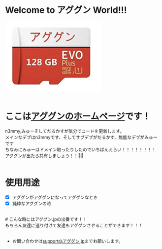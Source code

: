 # Welcome to アググン World!!!<br>
![AGUGUN](https://github.com/aggn-jp/main-page/blob/main/images/aguguncard.png)<br><br>
# ここは[アググンのホームページ](https://アググン.jp/)です！<br>
n3mmy,みゅーそしてだるかすが気分でコードを更新します。<br>
メインなデブはn3mmyです、そしてサブデブがだるかす、無能なデブがみゅーです<br>
ちなみにみゅーはドメイン取ったりしたのでいちばんえらい！！！！！！！！<br>
アググンが出たら共有しましょう！！🎉🎉<br><br>
# 使用用途<br>
- [x] アググンがアググンになってアググンなとき<br>
- [x] 純粋なアググンの時<br>
<br>
# こんな時にはアググン.jpの出番です！！<br>
もちろん友達に送り付けて友達もアググンさせることができます！！！<br><br>

* お問い合わせは[support@アググン.jp](<mailto:support@xn--cck2aa2y.jp>)までお願いします。
